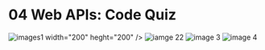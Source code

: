 # 04 Web APIs: Code Quiz

![images1](https://user-images.githubusercontent.com/94430401/149682158-86d17317-059a-4085-826d-5e9f824b2094.png) width="200" heght="200" />
![iamge 22](https://user-images.githubusercontent.com/94430401/149682161-319c653f-5815-403b-a900-5e8f534d9701.png)
![image 3](https://user-images.githubusercontent.com/94430401/149682164-f5140f3d-eb0e-43f0-883c-0b26a8cfe732.png)
![image 4](https://user-images.githubusercontent.com/94430401/149682165-487236f8-5e68-40b1-923f-98bf845df957.png)
